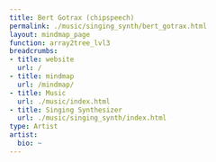 ```yaml
---
title: Bert Gotrax (chipspeech)
permalink: ./music/singing_synth/bert_gotrax.html
layout: mindmap_page
function: array2tree_lvl3
breadcrumbs:
- title: website
  url: /
- title: mindmap
  url: /mindmap/
- title: Music
  url: ./music/index.html
- title: Singing Synthesizer
  url: ./music/singing_synth/index.html
type: Artist
artist:
  bio: ~
---
```

